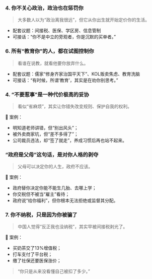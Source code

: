 ### 4. **你不关心政治，政治也在惩罚你**

> 大多数人以为“政治离我很远”，但它从你出生就开始定价你的生活。

- 配套议题：间接税、医保、学区房、信息管制
- 可接话：“你不是中立的旁观者，你是沉默的买单者。”

### 6. **所有“教育你”的人，都在试图控制你**

> 看谁在说教，就看他要你放弃什么。

- 配套议题：儒家“修身齐家治国平天下”、KOL贩卖焦虑、教育洗脑
- 可接话：“有时候，所谓‘教育’，其实是在劝你别思考。”

### 4. **“不要惹事”是一种代价极高的妥协**

> 看似“省麻烦”，其实让你错失改变规则、保护自我的权利。

🔧 案例：

- 明知道老师讲错，但“别出风头”；
- 被外卖商家坑，但“差不多得了”；
- 公司裁员违法，却“签了就走”，养成习惯后再也站不起来。

###  **“政府是父母”这句话，是对你人格的剥夺**

> 父母可以决定你的人生，政府不应该。

🔧 案例：

- 政府替你决定你能不能生几胎、去哪上学；
- 你交税但不被当“雇主”看待；
- 政府说“给你福利”，但你根本无法拒绝或监督其分配。

### 7. **你不纳税，只是因为你被骗了**

> 中国人觉得“反正我也没纳税”，其实早被间接税剥光了。

🔧 案例：

- 买奶茶交了13%增值税；
- 打车支付了平台税；
- 缴了社保还要医保涨价；

> “你只是从来没看懂自己被扣了多少。”